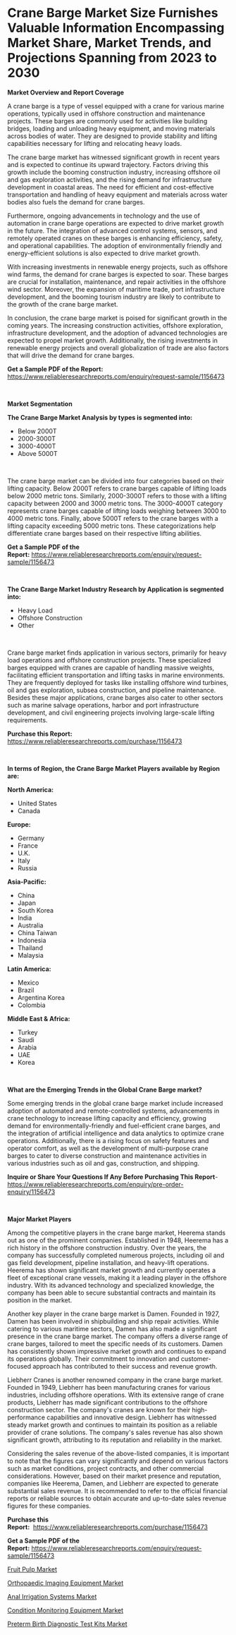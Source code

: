 <p><h1>Crane Barge Market Size Furnishes Valuable Information Encompassing Market Share, Market Trends, and Projections Spanning from 2023 to 2030</h1></p><p><strong>Market Overview and Report Coverage</strong></p>
<p><p>A crane barge is a type of vessel equipped with a crane for various marine operations, typically used in offshore construction and maintenance projects. These barges are commonly used for activities like building bridges, loading and unloading heavy equipment, and moving materials across bodies of water. They are designed to provide stability and lifting capabilities necessary for lifting and relocating heavy loads.</p><p>The crane barge market has witnessed significant growth in recent years and is expected to continue its upward trajectory. Factors driving this growth include the booming construction industry, increasing offshore oil and gas exploration activities, and the rising demand for infrastructure development in coastal areas. The need for efficient and cost-effective transportation and handling of heavy equipment and materials across water bodies also fuels the demand for crane barges.</p><p>Furthermore, ongoing advancements in technology and the use of automation in crane barge operations are expected to drive market growth in the future. The integration of advanced control systems, sensors, and remotely operated cranes on these barges is enhancing efficiency, safety, and operational capabilities. The adoption of environmentally friendly and energy-efficient solutions is also expected to drive market growth.</p><p>With increasing investments in renewable energy projects, such as offshore wind farms, the demand for crane barges is expected to soar. These barges are crucial for installation, maintenance, and repair activities in the offshore wind sector. Moreover, the expansion of maritime trade, port infrastructure development, and the booming tourism industry are likely to contribute to the growth of the crane barge market.</p><p>In conclusion, the crane barge market is poised for significant growth in the coming years. The increasing construction activities, offshore exploration, infrastructure development, and the adoption of advanced technologies are expected to propel market growth. Additionally, the rising investments in renewable energy projects and overall globalization of trade are also factors that will drive the demand for crane barges.</p></p>
<p><strong>Get a Sample PDF of the Report:</strong> <a href="https://www.reliableresearchreports.com/enquiry/request-sample/1156473">https://www.reliableresearchreports.com/enquiry/request-sample/1156473</a></p>
<p>&nbsp;</p>
<p><strong>Market Segmentation</strong></p>
<p><strong>The Crane Barge Market Analysis by types is segmented into:</strong></p>
<p><ul><li>Below 2000T</li><li>2000-3000T</li><li>3000-4000T</li><li>Above 5000T</li></ul></p>
<p>&nbsp;</p>
<p><p>The crane barge market can be divided into four categories based on their lifting capacity. Below 2000T refers to crane barges capable of lifting loads below 2000 metric tons. Similarly, 2000-3000T refers to those with a lifting capacity between 2000 and 3000 metric tons. The 3000-4000T category represents crane barges capable of lifting loads weighing between 3000 to 4000 metric tons. Finally, above 5000T refers to the crane barges with a lifting capacity exceeding 5000 metric tons. These categorizations help differentiate crane barges based on their respective lifting abilities.</p></p>
<p><strong>Get a Sample PDF of the Report:</strong>&nbsp;<a href="https://www.reliableresearchreports.com/enquiry/request-sample/1156473">https://www.reliableresearchreports.com/enquiry/request-sample/1156473</a></p>
<p>&nbsp;</p>
<p><strong>The Crane Barge Market Industry Research by Application is segmented into:</strong></p>
<p><ul><li>Heavy Load</li><li>Offshore Construction</li><li>Other</li></ul></p>
<p>&nbsp;</p>
<p><p>Crane barge market finds application in various sectors, primarily for heavy load operations and offshore construction projects. These specialized barges equipped with cranes are capable of handling massive weights, facilitating efficient transportation and lifting tasks in marine environments. They are frequently deployed for tasks like installing offshore wind turbines, oil and gas exploration, subsea construction, and pipeline maintenance. Besides these major applications, crane barges also cater to other sectors such as marine salvage operations, harbor and port infrastructure development, and civil engineering projects involving large-scale lifting requirements.</p></p>
<p><strong>Purchase this Report:</strong>&nbsp; <a href="https://www.reliableresearchreports.com/purchase/1156473">https://www.reliableresearchreports.com/purchase/1156473</a></p>
<p>&nbsp;</p>
<p><strong>In terms of Region, the Crane Barge Market Players available by Region are:</strong></p>
<p>
    <p> <strong> North America: </strong>
        <ul>
            <li>United States</li>
            <li>Canada</li>
        </ul>
        </p> 
    <p> <strong> Europe: </strong>
        <ul>
            <li>Germany</li>
            <li>France</li>
            <li>U.K.</li>
            <li>Italy</li>
            <li>Russia</li>
        </ul>
        </p> 
    <p> <strong> Asia-Pacific: </strong>
        <ul>
            <li>China</li>
            <li>Japan</li>
            <li>South Korea</li>
            <li>India</li>
            <li>Australia</li>
            <li>China Taiwan</li>
            <li>Indonesia</li>
            <li>Thailand</li>
            <li>Malaysia</li>
        </ul>
        </p> 
    <p> <strong> Latin America: </strong>
        <ul>
            <li>Mexico</li>
            <li>Brazil</li>
            <li>Argentina Korea</li>
            <li>Colombia</li>
        </ul>
        </p> 
    <p> <strong> Middle East & Africa: </strong>
        <ul>
            <li>Turkey</li>
            <li>Saudi</li>
            <li>Arabia</li>
            <li>UAE</li>
            <li>Korea</li>
        </ul>
    </p>
    </p>
<p>&nbsp;</p>
<p><strong>What are the Emerging Trends in the Global Crane Barge market?</strong></p>
<p><p>Some emerging trends in the global crane barge market include increased adoption of automated and remote-controlled systems, advancements in crane technology to increase lifting capacity and efficiency, growing demand for environmentally-friendly and fuel-efficient crane barges, and the integration of artificial intelligence and data analytics to optimize crane operations. Additionally, there is a rising focus on safety features and operator comfort, as well as the development of multi-purpose crane barges to cater to diverse construction and maintenance activities in various industries such as oil and gas, construction, and shipping.</p></p>
<p><strong>Inquire or Share Your Questions If Any Before Purchasing This Report</strong>- <a href="https://www.reliableresearchreports.com/enquiry/pre-order-enquiry/1156473">https://www.reliableresearchreports.com/enquiry/pre-order-enquiry/1156473</a></p>
<p>&nbsp;</p>
<p><strong>Major Market Players</strong></p>
<p><p>Among the competitive players in the crane barge market, Heerema stands out as one of the prominent companies. Established in 1948, Heerema has a rich history in the offshore construction industry. Over the years, the company has successfully completed numerous projects, including oil and gas field development, pipeline installation, and heavy-lift operations. Heerema has shown significant market growth and currently operates a fleet of exceptional crane vessels, making it a leading player in the offshore industry. With its advanced technology and specialized knowledge, the company has been able to secure substantial contracts and maintain its position in the market.</p><p>Another key player in the crane barge market is Damen. Founded in 1927, Damen has been involved in shipbuilding and ship repair activities. While catering to various maritime sectors, Damen has also made a significant presence in the crane barge market. The company offers a diverse range of crane barges, tailored to meet the specific needs of its customers. Damen has consistently shown impressive market growth and continues to expand its operations globally. Their commitment to innovation and customer-focused approach has contributed to their success and revenue growth.</p><p>Liebherr Cranes is another renowned company in the crane barge market. Founded in 1949, Liebherr has been manufacturing cranes for various industries, including offshore operations. With its extensive range of crane products, Liebherr has made significant contributions to the offshore construction sector. The company's cranes are known for their high-performance capabilities and innovative design. Liebherr has witnessed steady market growth and continues to maintain its position as a reliable provider of crane solutions. The company's sales revenue has also shown significant growth, attributing to its reputation and reliability in the market.</p><p>Considering the sales revenue of the above-listed companies, it is important to note that the figures can vary significantly and depend on various factors such as market conditions, project contracts, and other commercial considerations. However, based on their market presence and reputation, companies like Heerema, Damen, and Liebherr are expected to generate substantial sales revenue. It is recommended to refer to the official financial reports or reliable sources to obtain accurate and up-to-date sales revenue figures for these companies.</p></p>
<p><strong>Purchase this Report:</strong>&nbsp;&nbsp;<a href="https://www.reliableresearchreports.com/purchase/1156473">https://www.reliableresearchreports.com/purchase/1156473</a></p>
<p></p>
<p><strong>Get a Sample PDF of the Report:</strong>&nbsp;<a href="https://www.reliableresearchreports.com/enquiry/request-sample/1156473">https://www.reliableresearchreports.com/enquiry/request-sample/1156473</a></p>
<p><p><a href="https://medium.com/@lindabrewer15/fruit-pulp-market-competitive-analysis-market-trends-and-forecast-to-2030-3767b34b0964">Fruit Pulp Market</a></p><p><a href="https://www.linkedin.com/pulse/orthopaedic-imaging-equipment-market-research-report-provides-srswe/">Orthopaedic Imaging Equipment Market</a></p><p><a href="https://www.linkedin.com/pulse/anal-irrigation-systems-market-insights-players-forecast-vhtre/">Anal Irrigation Systems Market</a></p><p><a href="https://medium.com/@dowodis7877/condition-monitoring-equipment-market-size-reveals-the-best-marketing-channels-in-global-industry-4181c3329ec8">Condition Monitoring Equipment Market</a></p><p><a href="https://www.linkedin.com/pulse/preterm-birth-diagnostic-test-kits-market-insights-players-x2bte/">Preterm Birth Diagnostic Test Kits Market</a></p></p>